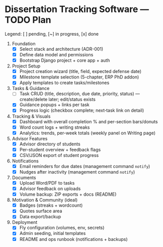 # Dissertation Tracking Software — TODO Plan

Legend: [ ] pending, [~] in progress, [x] done

1. Foundation
   - [x] Select stack and architecture (ADR-001)
   - [x] Define data model and permissions
   - [x] Bootstrap Django project + core app + auth

2. Project Setup
   - [x] Project creation wizard (title, field, expected defense date)
   - [x] Milestone template selection (5-chapter, ERP PhD addon)
   - [x] Apply templates to create tasks/milestones

3. Tasks & Guidance
   - [ ] Task CRUD (title, description, due date, priority, status) — create/delete later; edit/status exists
   - [x] Guidance popups + links per task
   - [x] Progress logic (checkbox complete; next‑task link on detail)

4. Tracking & Visuals
   - [x] Dashboard with overall completion % and per-section bars/donuts
   - [x] Word count logs + writing streaks
   - [x] Analytics: trends, per-week totals (weekly panel on Writing page)

5. Advisor Features
   - [x] Advisor directory of students
   - [x] Per-student overview + feedback flags
   - [x] CSV/JSON export of student progress

6. Notifications
   - [x] Email reminders for due dates (management command `notify`)
   - [x] Nudges after inactivity (management command `notify`)

7. Documents
   - [x] Upload Word/PDF to tasks
   - [x] Advisor feedback on uploads
   - [x] Volume backup: ZIP exports + docs (README)

8. Motivation & Community (ideal)
   - [x] Badges (streaks + wordcount)
   - [x] Quotes surface area
   - [x] Data export/backup

9. Deployment
   - [x] Fly configuration (volumes, env, secrets)
   - [x] Admin seeding, initial templates
   - [x] README and ops runbook (notifications + backups)
